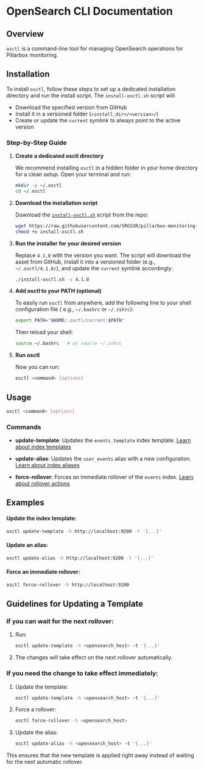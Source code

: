 # OpenSearch CLI Documentation

## Overview

`osctl` is a command-line tool for managing OpenSearch operations for Pillarbox monitoring.

## Installation

To install `osctl`, follow these steps to set up a dedicated installation directory and run the
install script. The `install-osctl.sh` script will:

- Download the specified version from GitHub
- Install it in a versioned folder (`<install_dir>/<version>/`)
- Create or update the `current` symlink to always point to the active version

### Step-by-Step Guide

1. **Create a dedicated osctl directory**

   We recommend installing `osctl` in a hidden folder in your home directory for a clean setup. Open
   your terminal and run:

   ```bash
   mkdir -p ~/.osctl
   cd ~/.osctl
   ```

2. **Download the installation script**

   Download the [`install-osctl.sh`](./install-osctl.sh) script from the repo:

   ```bash
   wget https://raw.githubusercontent.com/SRGSSR/pillarbox-monitoring-transfer/scripts/install-osctl.sh
   chmod +x install-osctl.sh
   ```

3. **Run the installer for your desired version**

   Replace `4.1.0` with the version you want. The script will download the asset from GitHub,
   install it into a versioned folder (e.g., `~/.osctl/4.1.0/`), and update the `current` symlink
   accordingly:

   ```bash
   ./install-osctl.sh -v 4.1.0
   ```

4. **Add osctl to your PATH (optional)**

   To easily run `osctl` from anywhere, add the following line to your shell configuration file (
   e.g., `~/.bashrc` or `~/.zshrc`):

   ```bash
   export PATH="$HOME/.osctl/current:$PATH"
   ```

   Then reload your shell:

   ```bash
   source ~/.bashrc   # or source ~/.zshrc
   ```

5. **Run osctl**

   Now you can run:

   ```bash
   osctl <command> [options]
   ```

## Usage

```bash
osctl <command> [options]
```

### Commands

- **update-template**: Updates the `events_template` index template.
  [Learn about index templates](http://opensearch.org/docs/latest/im-plugin/index-templates/)

- **update-alias**: Updates the `user_events` alias with a new configuration.
  [Learn about index aliases](https://opensearch.org/docs/latest/im-plugin/index-alias/)

- **force-rollover**: Forces an immediate rollover of the `events` index.
  [Learn about rollover actions](https://opensearch.org/docs/latest/im-plugin/ism/policies/#rollover-action)

## Examples

#### Update the index template:

```bash
osctl update-template -h http://localhost:9200 -t '{...}'
```

#### Update an alias:

```bash
osctl update-alias -h http://localhost:9200 -t '{...}'
```

#### Force an immediate rollover:

```bash
osctl force-rollover -h http://localhost:9200
```

## Guidelines for Updating a Template

### If you can wait for the next rollover:

1. Run:
   ```bash
   osctl update-template -h <opensearch_host> -t '{...}'
   ```
2. The changes will take effect on the next rollover automatically.

### If you need the change to take effect immediately:

1. Update the template:
   ```bash
   osctl update-template -h <opensearch_host> -t '{...}'
   ```
2. Force a rollover:
   ```bash
   osctl force-rollover -h <opensearch_host>
   ```
3. Update the alias:
   ```bash
   osctl update-alias -h <opensearch_host> -t '{...}'
   ```

This ensures that the new template is applied right away instead of waiting for the next automatic
rollover.
